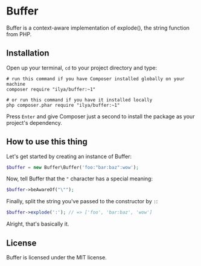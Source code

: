 # Buffer

Buffer is a context-aware implementation of explode(), the string function from PHP.

## Installation

Open up your terminal, `cd` to your project directory and type:

```shell
# run this command if you have Composer installed globally on your machine
composer require "ilya/buffer:~1"

# or run this command if you have it installed locally
php composer.phar require "ilya/buffer:~1"
```

Press `Enter` and give Composer just a second to install the package as your project's dependency.

## How to use this thing

Let's get started by creating an instance of Buffer:

```php
$buffer = new Buffer\Buffer('foo:"bar:baz":wow');
```

Now, tell Buffer that the `"` character has a special meaning:

```php
$buffer->beAwareOf("\"");
```

Finally, split the string you've passed to the constructor by `:`:

```php
$buffer->explode(':'); // => ['foo', 'bar:baz', 'wow']
```

Alright, that's basically it.

## License

Buffer is licensed under the MIT license.
